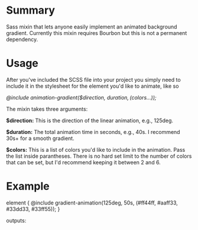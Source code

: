Summary
=======================

Sass mixin that lets anyone easily implement an animated background gradient. Currently this mixin requires Bourbon
but this is not a permanent dependency.


Usage
=======================

After you've included the SCSS file into your project you simply need to include it in the stylesheet for the element
you'd like to animate, like so

_@include animation-gradient($direction, $duration, ($colors...));_


The mixin takes three arguments:

__$direction:__ This is the direction of the linear animation, e.g., 125deg.

__$duration:__ The total animation time in seconds, e.g., 40s. I recommend 30s+ for a smooth gradient.

__$colors:__ This is a list of colors you'd like to include in the animation. Pass the list inside parantheses. There is no hard set limit to the number of colors that can be set, but I'd recommend keeping it between 2 and 6. 

Example
========================

element {
  @include gradient-animation(125deg, 50s, (#ff44ff, #aaff33, #33dd33, #33ff55));
}

outputs:
